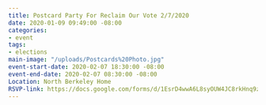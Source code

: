 ```yaml
---
title: Postcard Party For Reclaim Our Vote 2/7/2020
date: 2020-01-09 09:49:00 -08:00
categories:
- event
tags:
- elections
main-image: "/uploads/Postcards%20Photo.jpg"
event-start-date: 2020-02-07 18:30:00 -08:00
event-end-date: 2020-02-07 08:30:00 -08:00
Location: North Berkeley Home
RSVP-link: https://docs.google.com/forms/d/1EsrD4wwA6L8syOUW4JC8rkHnq9zZjoaMTmGz-K_q9uI/edit
---
```


